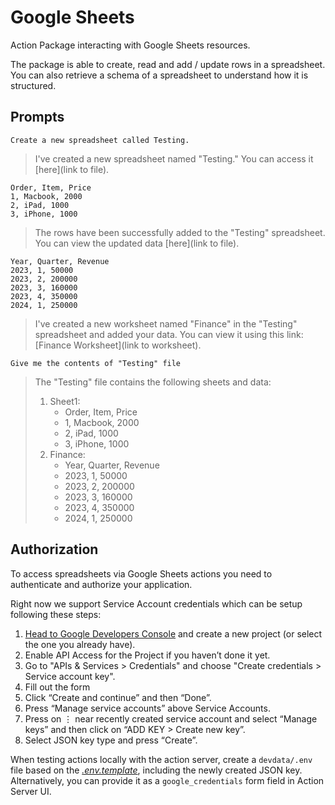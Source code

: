 # Google Sheets

Action Package interacting with Google Sheets resources.

The package is able to create, read and add / update rows in a spreadsheet. You can also retrieve a schema of a spreadsheet to understand how it is structured.

## Prompts

```Create a new spreadsheet called Testing.```

> I've created a new spreadsheet named "Testing." You can access it [here](link to file).

```Add the following rows to the newly created document:
Order, Item, Price
1, Macbook, 2000
2, iPad, 1000
3, iPhone, 1000
```

> The rows have been successfully added to the "Testing" spreadsheet. You can view the updated data [here](link to file).

```Create a new worksheet called "Finance" in the "Testing" file and add the following rows to it:
Year, Quarter, Revenue
2023, 1, 50000
2023, 2, 200000
2023, 3, 160000
2023, 4, 350000
2024, 1, 250000
```

> I've created a new worksheet named "Finance" in the "Testing" spreadsheet and added your data. You can view it using this link: [Finance Worksheet](link to worksheet).

```Give me the contents of "Testing" file```

> The "Testing" file contains the following sheets and data:
>
> 1. Sheet1:
>    * Order, Item, Price
>    * 1, Macbook, 2000
>    * 2, iPad, 1000
>    * 3, iPhone, 1000
> 2. Finance:
>    * Year, Quarter, Revenue
>    * 2023, 1, 50000
>    * 2023, 2, 200000
>    * 2023, 3, 160000
>    * 2023, 4, 350000
>    * 2024, 1, 250000

## Authorization

To access spreadsheets via Google Sheets actions you need to authenticate and authorize your application.

Right now we support Service Account credentials which can be setup following these steps:
1. [Head to Google Developers Console](https://console.cloud.google.com/apis/dashboard) and create a new project (or select the one you already have).
2. Enable API Access for the Project if you haven’t done it yet.
3. Go to "APIs & Services > Credentials" and choose "Create credentials > Service account key".
4. Fill out the form
5. Click “Create and continue” and then “Done”.
6. Press “Manage service accounts” above Service Accounts.
7. Press on ⋮ near recently created service account and select “Manage keys” and then click on “ADD KEY > Create new key”.
8. Select JSON key type and press “Create”.

When testing actions locally with the action server, create a `devdata/.env` file based on the [_.env.template_](devdata/.env.template), including the newly created JSON key. 
Alternatively, you can provide it as a `google_credentials` form field in Action Server UI.
